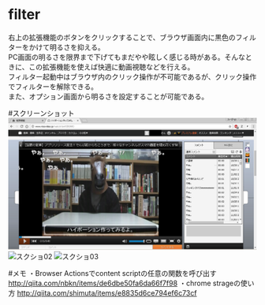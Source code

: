 # filter
右上の拡張機能のボタンをクリックすることで、ブラウザ画面内に黒色のフィルターをかけて明るさを抑える。  
PC画面の明るさを限界まで下げてもまだやや眩しく感じる時がある。そんなときに、この拡張機能を使えば快適に動画視聴などを行える。  
フィルター起動中はブラウザ内のクリック操作が不可能であるが、クリック操作でフィルターを解除できる。  
また、オプション画面から明るさを設定することが可能である。  

#スクリーンショット
![スクショ01](https://github.com/donatu3/chrome_extensions/blob/master/06_filter/ss/01.png)
![スクショ02](https://github.com/donatu3/chrome_extensions/blob/master/05_filter/ss/02.png)
![スクショ03](https://github.com/donatu3/chrome_extensions/blob/master/05_filter/ss/03.png)

#メモ
・Browser Actionsでcontent scriptの任意の関数を呼び出す
http://qiita.com/nbkn/items/de6dbe50fa6da66f7f98
・chrome strageの使い方
http://qiita.com/shimuta/items/e8835d6ce794ef6c73cf